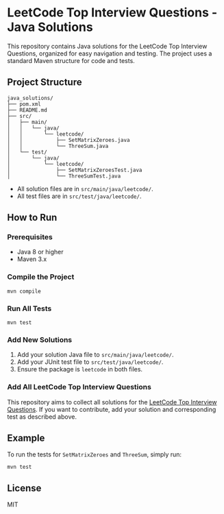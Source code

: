 # LeetCode Top Interview Questions - Java Solutions

This repository contains Java solutions for the LeetCode Top Interview Questions, organized for easy navigation and testing. The project uses a standard Maven structure for code and tests.

## Project Structure

```
java_solutions/
├── pom.xml
├── README.md
├── src/
│   ├── main/
│   │   └── java/
│   │       └── leetcode/
│   │           ├── SetMatrixZeroes.java
│   │           └── ThreeSum.java
│   └── test/
│       └── java/
│           └── leetcode/
│               ├── SetMatrixZeroesTest.java
│               └── ThreeSumTest.java
```

- All solution files are in `src/main/java/leetcode/`.
- All test files are in `src/test/java/leetcode/`.

## How to Run

### Prerequisites
- Java 8 or higher
- Maven 3.x

### Compile the Project
```
mvn compile
```

### Run All Tests
```
mvn test
```

### Add New Solutions
1. Add your solution Java file to `src/main/java/leetcode/`.
2. Add your JUnit test file to `src/test/java/leetcode/`.
3. Ensure the package is `leetcode` in both files.

### Add All LeetCode Top Interview Questions
This repository aims to collect all solutions for the [LeetCode Top Interview Questions](https://leetcode.com/explore/interview/card/top-interview-questions-medium). If you want to contribute, add your solution and corresponding test as described above.

## Example

To run the tests for `SetMatrixZeroes` and `ThreeSum`, simply run:
```
mvn test
```

## License
MIT 